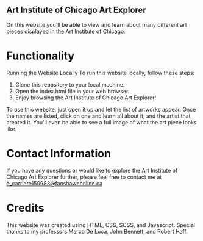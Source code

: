 ## Art Institute of Chicago Art Explorer

On this website you'll be able to view and learn about many different art pieces displayed in the Art Institute of Chicago.

# Functionality

Running the Website Locally
To run this website locally, follow these steps:
1. Clone this repository to your local machine.
2. Open the index.html file in your web browser.
3. Enjoy browsing the Art Institute of Chicago Art Explorer!

To use this website, just open it up and let the list of artworks appear. Once the names are listed, click on one and learn all about it, and the artist that created it. You'll even be able to see a full image of what the art piece looks like.

# Contact Information

If you have any questions or would like to explore the Art Institute of Chicago Art Explorer further, please feel free to contact me at e_carriere150983@fanshaweonline.ca

# Credits

This website was created using HTML, CSS, SCSS, and Javascript. Special thanks to my professors Marco De Luca, John Bennett, and Robert Haff.